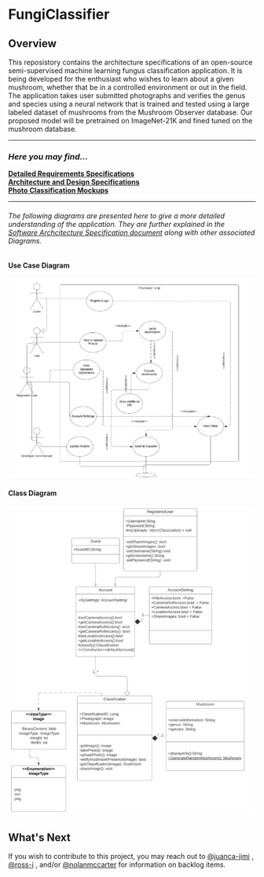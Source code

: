 # FungiClassifier

## Overview
This reposistory contains the architecture specifications of an open-source semi-supervised machine learning fungus classification application. It is being developed for the enthusiast who wishes to learn about a given mushroom, whether that be in a controlled environment or out in the field.
The application takes user submitted photographs and verifies the genus and species using a neural network that is trained and tested using a large labeled dataset of mushrooms from the Mushroom Observer database. Our proposed model will be pretrained on ImageNet-21K and fined tuned on the mushroom database. 

___
### *Here you may find...*

[**Detailed Requirements Specifications**](./Documentation/Software-Requirement-Specs.pdf)
<br />
[**Architecture and Design Specifications**](./Documentation/Software-Architecture-Specs.pdf)
<br />
[**Photo Classification Mockups**](./Mockup/Mockup.pdf)
___

###### The following diagrams are presented here to give a more detailed understanding of the application. They are further explained in the [Software Archcitecture Specification document](./Documentation/Software-Architecture-Specs.pdf) along with other associated Diagrams.

#### Use Case Diagram 

![Use Case Diagram](https://github.com/juanca-jimi/FungiClassifier/blob/main/Documentation/Use%20Case%20Diagram.png)


#### Class Diagram


![Class Diagram](https://github.com/juanca-jimi/FungiClassifier/blob/main/Documentation/Class%20Diagram.png)



## What's Next
If you wish to contribute to this project, you may reach out to [@juanca-jimi](https://github.com/juanca-jimi "Juanca's Homepage") , [@ross-i](https://github.com/ross-i "Matthew's Homepage") , and/or [@nolanmccarter](https://github.com/nolanmccarter "Nolan's Homepage") for information on backlog items.
